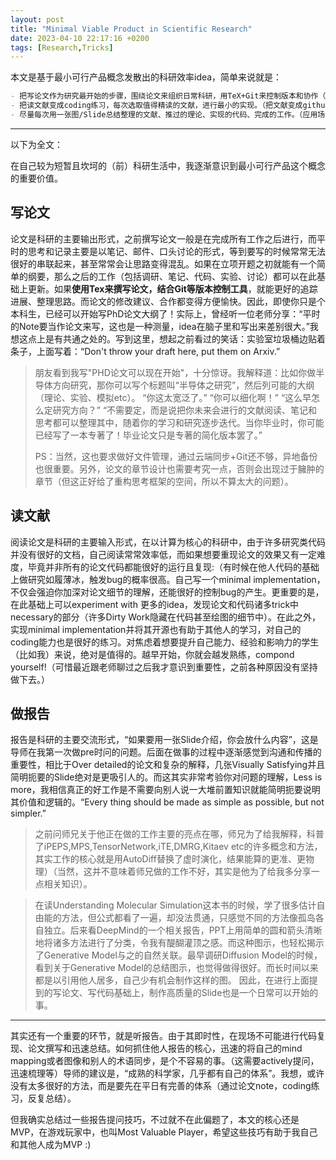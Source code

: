 ```yaml
---
layout: post
title: "Minimal Viable Product in Scientific Research"
date: 2023-04-10 22:17:16 +0200
tags: [Research,Tricks]
---
```


本文是基于最小可行产品概念发散出的科研效率idea，简单来说就是：

```markdown
- 把写论文作为研究最开始的步骤，围绕论文来组织日常科研，用TeX+Git来控制版本和协作（PhD论文可以从现在开始写了！）
- 把读文献变成coding练习，每次选取值得精读的文献，进行最小的实现。（把文献变成github repo！绝对值得付出时间，且会越来越快！）
- 尽量每次用一张图/Slide总结整理的文献、推过的理论、实现的代码、完成的工作。（应用场景会惊人地多，我总会点赞图片有趣的推特！）
```

---

以下为全文：

在自己较为短暂且坎坷的（前）科研生活中，我逐渐意识到最小可行产品这个概念的重要价值。

## 写论文
论文是科研的主要输出形式，之前撰写论文一般是在完成所有工作之后进行，而平时的思考和记录主要是以笔记、邮件、口头讨论的形式，等到要写的时候常常无法很好的串联起来，甚至常常会让思路变得混乱。如果在立项开题之初就能有一个简单的纲要，那么之后的工作（包括调研、笔记、代码、实验、讨论）都可以在此基础上更新。如果**使用Tex来撰写论文，结合Git等版本控制工具**，就能更好的追踪进展、整理思路。而论文的修改建议、合作都变得方便愉快。因此，即使你只是个本科生，已经可以开始写PhD论文大纲了！实际上，曾经听一位老师分享：“平时的Note要当作论文来写，这也是一种测量，idea在脑子里和写出来差别很大。”我想这点上是有共通之处的。写到这里，想起之前看过的笑话：实验室垃圾桶边贴着条子，上面写着：“Don't throw your draft here, put them on Arxiv.”

> 朋友看到我写"PHD论文可以现在开始"，十分惊讶。我解释道：比如你做半导体方向研究，那你可以写个标题叫“半导体之研究”，然后列可能的大纲（理论、实验、模拟etc）。
> “你这太宽泛了。”
> “你可以细化啊！”
> “这么早怎么定研究方向？”
> “不需要定，而是说把你未来会进行的文献阅读、笔记和思考都可以整理其中，随着你的学习和研究逐步迭代。当你毕业时，你可能已经写了一本专著了！毕业论文只是专著的简化版本罢了。”
>
> PS：当然，这也要求做好文件管理，通过云端同步+Git还不够，异地备份也很重要。另外，论文的章节设计也需要考究一点，否则会出现过于臃肿的章节（但这正好给了重构思考框架的空间，所以不算太大的问题）。

## 读文献
阅读论文是科研的主要输入形式，在以计算为核心的科研中，由于许多研究类代码并没有很好的文档，自己阅读常常效率低，而如果想要重现论文的效果又有一定难度，毕竟并非所有的论文代码都能很好的运行且复现:（有时候在他人代码的基础上做研究如履薄冰，触发bug的概率很高。自己写一个minimal implementation，不仅会强迫你加深对论文细节的理解，还能很好的控制bug的产生。更重要的是，在此基础上可以experiment with 更多的idea，发现论文和代码诸多trick中necessary的部分（许多Dirty Work隐藏在代码甚至绘图的细节中）。在此之外，实现minimal implementation并将其开源也有助于其他人的学习，对自己的coding能力也是很好的练习。对焦虑着想要提升自己能力、经验和影响力的学生（比如我）来说，绝对是值得的。越早开始，你就会越发熟练，compond yourself!（可惜最近跟老师聊过之后我才意识到重要性，之前各种原因没有坚持做下去。）

## 做报告
报告是科研的主要交流形式，“如果要用一张Slide介绍，你会放什么内容”，这是导师在我第一次做pre时问的问题。后面在做事的过程中逐渐感觉到沟通和传播的重要性，相比于Over detailed的论文和复杂的解释，几张Visually Satisfying并且简明扼要的Slide绝对是更吸引人的。而这其实非常考验你对问题的理解，Less is more，我相信真正的好工作是不需要向别人说一大堆前置知识就能简明扼要说明其价值和逻辑的。“Every thing should be made as simple as possible, but not simpler.” 

> 之前问师兄关于他正在做的工作主要的亮点在哪，师兄为了给我解释，科普了iPEPS,MPS,TensorNetwork,iTE,DMRG,Kitaev etc的许多概念和方法，其实工作的核心就是用AutoDiff替换了虚时演化，结果能算的更准、更物理）（当然，这并不意味着师兄做的工作不好，其实是他为了给我多分享一点相关知识）。

> 在读Understanding Molecular Simulation这本书的时候，学了很多估计自由能的方法，但公式都看了一遍，却没法贯通，只感觉不同的方法像孤岛各自独立。后来看DeepMind的一个相关报告，PPT上用简单的圆和箭头清晰地将诸多方法进行了分类，令我有醍醐灌顶之感。而这种图示，也轻松揭示了Generative Model与之的自然关联。最早调研Diffusion Model的时候，看到关于Generative Model的总结图示，也觉得做得很好。而长时间以来都是以引用他人居多，自己少有机会制作这样的图。
因此，在进行上面提到的写论文、写代码基础上，制作高质量的Slide也是一个日常可以开始的事。


---

其实还有一个重要的环节，就是听报告。由于其即时性，在现场不可能进行代码复现、论文撰写和迅速总结。如何抓住他人报告的核心，迅速的将自己的mind mapping或者图像和别人的术语同步，是个不容易的事。（这需要actively提问，迅速梳理等）导师的建议是，“成熟的科学家，几乎都有自己的体系”。我想，或许没有太多很好的方法，而是要先在平日有完善的体系（通过论文note，coding练习，反复总结）。

但我确实总结过一些报告提问技巧，不过就不在此偏题了，本文的核心还是MVP，在游戏玩家中，也叫Most Valuable Player，希望这些技巧有助于我自己和其他人成为MVP :)